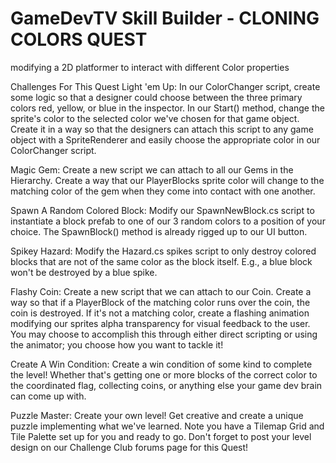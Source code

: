 # GameDevTV Skill Builder - CLONING COLORS QUEST
 modifying a 2D platformer to interact with different Color properties
 
Challenges For This Quest
Light 'em Up:
In our ColorChanger script, create some logic so that a designer could choose between the three primary colors red, yellow, or blue in the inspector. In our Start() method, change the sprite's color to the selected color we've chosen for that game object. Create it in a way so that the designers can attach this script to any game object with a SpriteRenderer and easily choose the appropriate color in our ColorChanger script.

Magic Gem:
Create a new script we can attach to all our Gems in the Hierarchy. Create a way that our PlayerBlocks sprite color will change to the matching color of the gem when they come into contact with one another.

Spawn A Random Colored Block:
Modify our SpawnNewBlock.cs script to instantiate a block prefab to one of our 3 random colors to a position of your choice. The SpawnBlock() method is already rigged up to our UI button.

Spikey Hazard:
Modify the Hazard.cs spikes script to only destroy colored blocks that are not of the same color as the block itself. E.g., a blue block won't be destroyed by a blue spike.

Flashy Coin:
Create a new script that we can attach to our Coin. Create a way so that if a PlayerBlock of the matching color runs over the coin, the coin is destroyed. If it's not a matching color, create a flashing animation modifying our sprites alpha transparency for visual feedback to the user. You may choose to accomplish this through either direct scripting or using the animator; you choose how you want to tackle it!

Create A Win Condition:
Create a win condition of some kind to complete the level! Whether that's getting one or more blocks of the correct color to the coordinated flag, collecting coins, or anything else your game dev brain can come up with.

Puzzle Master:
Create your own level! Get creative and create a unique puzzle implementing what we've learned. Note you have a Tilemap Grid and Tile Palette set up for you and ready to go. Don't forget to post your level design on our Challenge Club forums page for this Quest!


